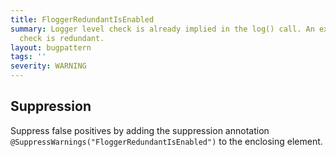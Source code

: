 ```yaml
---
title: FloggerRedundantIsEnabled
summary: Logger level check is already implied in the log() call. An explicit atLEVEL().isEnabled()
  check is redundant.
layout: bugpattern
tags: ''
severity: WARNING
---
```


<!--
*** AUTO-GENERATED, DO NOT MODIFY ***
To make changes, edit the @BugPattern annotation or the explanation in docs/bugpattern.
-->



## Suppression
Suppress false positives by adding the suppression annotation `@SuppressWarnings("FloggerRedundantIsEnabled")` to the enclosing element.
